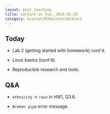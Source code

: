```yaml
---
layout: post_teaching
title: Lecture on Tue, 2024-01-16
category: biostat203bwinter2024lec1
---
```


## Today

* Lab 2 (getting started with homework) cont'd.

* Linux basics (cont'd).

* Reproducible research and tools.

## Q&A

* `ethnicity` -> `race` in HW1, Q3.6.

* `Broken pipe` error message.

